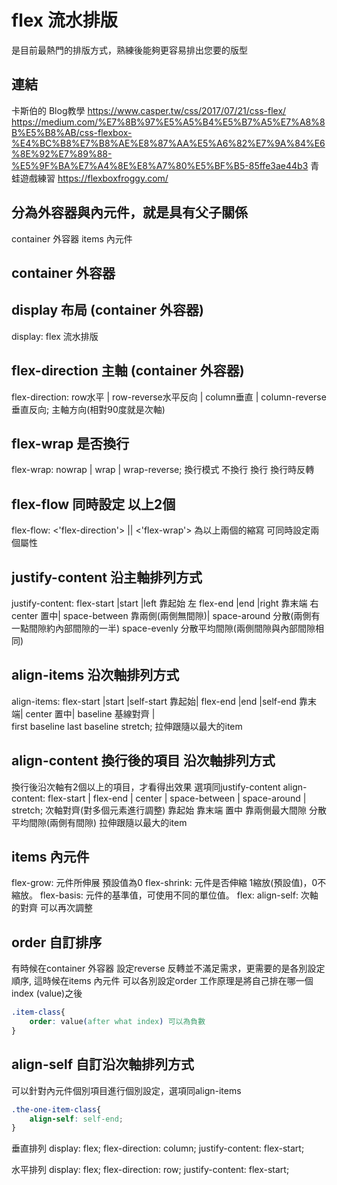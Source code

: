 # flex 流水排版
是目前最熱門的排版方式，熟練後能夠更容易排出您要的版型

## 連結
卡斯伯的 Blog教學 https://www.casper.tw/css/2017/07/21/css-flex/
https://medium.com/%E7%8B%97%E5%A5%B4%E5%B7%A5%E7%A8%8B%E5%B8%AB/css-flexbox-%E4%BC%B8%E7%B8%AE%E8%87%AA%E5%A6%82%E7%9A%84%E6%8E%92%E7%89%88-%E5%9F%BA%E7%A4%8E%E8%A7%80%E5%BF%B5-85ffe3ae44b3
青蛙遊戲練習 https://flexboxfroggy.com/

## 分為外容器與內元件，就是具有父子關係
container 外容器
items      內元件

## container 外容器

## display 布局 (container 外容器)
display: flex  流水排版

## flex-direction 主軸 (container 外容器)
flex-direction: row水平 | row-reverse水平反向 | column垂直 | column-reverse垂直反向; 
主軸方向(相對90度就是次軸)


## flex-wrap 是否換行
flex-wrap: nowrap | wrap | wrap-reverse; 換行模式  不換行 換行  換行時反轉

## flex-flow 同時設定 以上2個
flex-flow: <'flex-direction'> || <'flex-wrap'>  為以上兩個的縮寫  可同時設定兩個屬性

## justify-content 沿主軸排列方式
justify-content:
    flex-start |start |left    靠起始  左
    flex-end   |end   |right   靠末端  右
    center 置中| 
    space-between 靠兩側(兩側無間隙)| 
    space-around  分散(兩側有一點間隙約內部間隙的一半)
    space-evenly  分散平均間隙(兩側間隙與內部間隙相同)


## align-items 沿次軸排列方式
align-items:
    flex-start |start |self-start 靠起始|
    flex-end   |end   |self-end   靠末端|
    center     置中|
    baseline   基線對齊   |    
    first baseline
    last baseline
    stretch;  拉伸跟隨以最大的item


## align-content 換行後的項目 沿次軸排列方式
換行後沿次軸有2個以上的項目，才看得出效果
選項同justify-content
align-content: flex-start | flex-end | center | space-between | space-around |           stretch;  次軸對齊(對多個元素進行調整)
                靠起始       靠末端     置中      靠兩側最大間隙  分散平均間隙(兩側有間隙)   拉伸跟隨以最大的item



## items 內元件

flex-grow: 元件所伸展 預設值為0
flex-shrink: 元件是否伸縮  1縮放(預設值)，0不縮放。
flex-basis: 元件的基準值，可使用不同的單位值。
flex:  <flex-grow> <flex-shrink> <flex-basis>
align-self: 次軸的對齊 可以再次調整


## order 自訂排序
有時候在container 外容器 設定reverse 反轉並不滿足需求，更需要的是各別設定順序,
這時候在items 內元件 可以各別設定order
工作原理是將自己排在哪一個index (value)之後
```css
.item-class{
    order: value(after what index) 可以為負數
}
```

## align-self 自訂沿次軸排列方式
可以針對內元件個別項目進行個別設定，選項同align-items
```css
.the-one-item-class{
    align-self: self-end;
}
```


垂直排列
display: flex;
flex-direction: column;
justify-content: flex-start;

水平排列
display: flex;
flex-direction: row;
justify-content: flex-start;